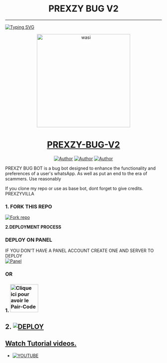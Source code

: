 <h1 align="center"> PREXZY BUG V2 </h1>
<p align="center">  
  
***
  
<a href="https://git.io/typing-svg"><img src="https://readme-typing-svg.demolab.com?font=Black+Ops+One&size=50&pause=1000&color=1BAFBAFF&center=true&width=910&height=100&lines=THANKS FOR CHOOSING ;PREXZY-BUG-V2;WHATSAPP+BUG+BOT;CREATED+BY+PRECIOUS+AYOMIDE;RELEASED+04.09.24" alt="Typing SVG" /></a>
  </p>

  <p align="center">  
  <a href="https://whatsapp.com/channel/0029VaaUfPO8qIzztuf42D04">
    <img alt="wasi" height="300" src="https://telegra.ph/file/ee4fbbe021dfad89cc436.jpg">
    <h1 align="center">PREXZY-BUG-V2</h1>
  </a>
</p>
<p align="center">
<a href="https://github.com/Prexzybooster"><img title="Author" src="https://img.shields.io/badge/Prexzybooster-black?style=for-the-badge&logo=Github"></a> <a href="https://whatsapp.com/channel/0029VaaUfPO8qIzztuf42D04"><img title="Author" src="https://img.shields.io/badge/CHANNEL-black?style=for-the-badge&logo=whatsapp"></a> <a href="https://wa.me/+255616030473"><img title="Author" src="https://img.shields.io/badge/CHAT US-black?style=for-the-badge&logo=whatsapp"></a>

   
   

PREXZY BUG BOT is a bug bot designed to enhance the functionality and preferences of a user's whatsApp. As well as put an end to the era of scammers. Use reasonably

If you clone my repo or use as base bot, dont forget to give credits. PREXZYVILLA
### 1. FORK THIS REPO

<a href='https://github.com/Prexzybooster/PREXZY-BUG-V2/fork' target="_blank"><img alt='Fork repo' src='https://img.shields.io/badge/Fork This Repo-black?style=for-the-badge&logo=git&logoColor=white'/></a>
   


 **2.DEPLOYMENT PROCESS**
### DEPLOY ON PANEL
IF YOU DON'T HAVE A PANEL ACCOUNT CREATE ONE AND SERVER TO DEPLOY 
    <br>
    <a href='www.optilink.com' target="_blank"><img alt='Panel' src='https://img.shields.io/badge/-Deploy-red?style=for-the-badge&logo=panel&logoColor=white'/></a>

### OR
### 1. <a href="https://prexzyvillasession.onrender.com/"><img src="https://img.shields.io/badge/PAIR_CODE-green" alt="Clique ici pour avoir le Pair-Code" width="90"></a>

## 2. <a href='https://dashboard.render.com/web/new' target="_blank"><img alt='DEPLOY' src='https://img.shields.io/badge/-Deploy on render-black?style=for-the-badge&logo=render&logoColor=white'/>
## Watch Tutorial videos.
* [![YOUTUBE](https://img.shields.io/badge/HOW_TO_DEPLOY-red?style=for-the-badge&logo=youtube&logoColor=white)](https://www.youtube.com/@prexzyvilla)

